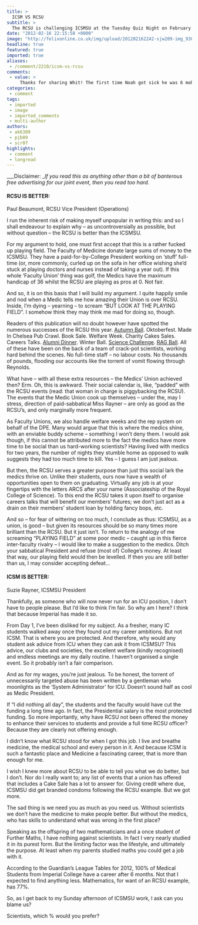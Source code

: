 ```yaml
---
title: >
  ICSM VS RCSU
subtitle: >
  The RCSU is challenging ICSMSU at the Tuesday Quiz Night on February 28 in FiveSixEight. Ahead of this, the Comment pages of Felix are taken over to see which is better.
date: "2012-02-16 22:15:58 +0000"
image: "http://felixonline.co.uk/img/upload/201202162242-sjw209-img_9303.jpg"
headline: true
featured: true
imported: true
aliases:
 - /comment/2210/icsm-vs-rcsu
comments:
 - value: >
     Thanks for sharing Whit! The first time Noah got sick he was 6 mohnts old, and I rushed him to Riverside Hospital! lol, They gently sent me home and told me to call my pediatrician.Sivan just recently has been saying her back hurts for no reason, after an xray, ultrasound and blood work, she's fine. But that week of testing and holding my breath? Forget it. I have a whole new found thankfulness in my children's health.,Thanks for sharing Whit! The first time Noah got sick he was 6 mohnts old, and I rushed him to Riverside Hospital! lol, They gently sent me home and told me to call my pediatrician.Sivan just recently has been saying her back hurts for no reason, after an xray, ultrasound and blood work, she's fine. But that week of testing and holding my breath? Forget it. I have a whole new found thankfulness in my children's health.,When Craig was in 3rd grade he had a syncope <a href="http://ihdsyyel.com">epoisde</a> like u have describe. Scary indeed and then the vagueness of the explainations and the cos
categories:
 - comment
tags:
 - imported
 - image
 - imported_comments
 - multi-author
authors:
 - ak6309
 - pjb09
 - scr07
highlights:
 - comment
 - longread
---
```


___Disclaimer: __If you read this as anything other than a bit of banterous free advertising for our joint event, then you read too hard._

####  RCSU IS BETTER:
 Paul Beaumont, RCSU Vice President (Operations)

I run the inherent risk of making myself unpopular in writing this: and so I shall endeavour to explain why – as uncontroversially as possible, but without question – the RCSU is better than the ICSMSU.

For my argument to hold, one must first accept that this is a rather fucked up playing field. The Faculty of Medicine donate large sums of money to the ICSMSU. They have a paid-for-by-College President working on ‘stuff’ full-time (or, more commonly, curled up on the sofa in her office wishing she’d stuck at playing doctors and nurses instead of taking a year out). If this whole ‘Faculty Union’ thing was golf, the Medics have the maximum handicap of 36 whilst the RCSU are playing as pros at 0. Not fair.

And so, it is on this basis that I will build my argument. I quite happily smile and nod when a Medic tells me how amazing their Union is over RCSU. Inside, I’m dying – yearning – to scream “BUT LOOK AT THE PLAYING FIELD”. I somehow think they may think me mad for doing so, though.

Readers of this publication will no doubt however have spotted the numerous successes of the RCSU this year. [Autumn Ball](http://felixonline.co.uk/news/1501/rcsu-autumn-ball-a-hit-for-freshers/). Oktoberfest. Made In Chelsea Pub Crawl. Book Sale. Welfare Week. Charity Cakes Sales. Careers Talks. [Alumni Dinner](http://felixonline.co.uk/news/1896/science-challenge-winners-announced/). Winter Ball. [Science Challenge](http://felixonline.co.uk/news/2034/rcsu-launches-science-challenge-2012/). [RAG Ball](http://felixonline.co.uk/news/2081/unexpected-guest-at-rcsu-ball/). All of these have been on the back of a team of crack-pot scientists, working hard behind the scenes. No full-time staff – no labour costs. No thousands of pounds, flooding our accounts like the torrent of vomit flowing through Reynolds.

What have – with all these extra resources – the Medics’ Union achieved then? Erm. Oh, this is awkward. Their social calendar is, like, “padded” with the RCSU events (read: that woman in charge is piggybacking the RCSU). The events that the Medic Union cook up themselves – under the, may I stress, direction of paid-sabbatical Miss Rayner – are only as good as the RCSU’s, and only marginally more frequent.

As Faculty Unions, we also handle welfare weeks and the rep system on behalf of the DPE. Many would argue that this is where the medics shine, with an enviable buddy scheme – something I won’t deny them. I would ask though, if this cannot be attributed more to the fact the medics have more time to be social than us hard-working scientists? Having lived with medics for two years, the number of nights they stumble home as opposed to walk suggests they had too much time to kill. Yes – I guess I am just jealous.

But then, the RCSU serves a greater purpose than just this social lark the medics thrive on. Unlike their students, ours now have a wealth of opportunities open to them on graduating. Virtually any job is at your fingertips with the letters ARCS after your name (Associateship of the Royal College of Science). To this end the RCSU takes it upon itself to organise careers talks that will benefit our members’ futures; we don’t just act as a drain on their members’ student loan by holding fancy bops, etc.

And so – for fear of wittering on too much, I conclude as thus: ICSMSU, as a union, is good – but given its resources should be so many times more brilliant than the RCSU. But it just isn’t. To return to the analogy of me screaming “PLAYING FIELD” at some poor medic – caught up in this fierce inter-faculty rivalry – I would like to make a suggestion to the medics. Ditch your sabbatical President and refuse (most of) College’s money. At least that way, our playing field would then be levelled. If then you are still better than us, I may consider accepting defeat...

####  ICSM IS BETTER:
 Suzie Rayner, ICSMSU President

Thankfully, as someone who will now never run for an ICU position, I don’t have to people please. But I’d like to think I’m fair. So why am I here? I think that because Imperial has made it so.

From Day 1, I’ve been disliked for my subject. As a fresher, many IC students walked away once they found out my career ambitions. But not ICSM. That is where you are protected. And therefore, why would any student ask advice from ICU when they can ask it from ICSMSU? This advice, our clubs and societies, the excellent welfare (kindly recognised) and endless meetings are my daily routine. I haven’t organised a single event. So it probably isn’t a fair comparison.

And as for my wages, you’re just jealous. To be honest, the torrent of unnecessarily targeted abuse has been written by a gentleman who moonlights as the ‘System Administrator’ for ICU. Doesn’t sound half as cool as Medic President.

If “I did nothing all day”, the students and the faculty would have cut the funding a long time ago. In fact, the Presidential salary is the most protected funding. So more importantly, why have RCSU not been offered the money to enhance their services to students and provide a full time RCSU officer? Because they are clearly not offering enough.

I didn’t know what RCSU stood for when I got this job. I live and breathe medicine, the medical school and every person in it. And because ICSM is such a fantastic place and Medicine a fascinating career, that is more than enough for me.

I wish I knew more about RCSU to be able to tell you what we do better, but I don’t. Nor do I really want to; any list of events that a union has offered that includes a Cake Sale has a lot to answer for. Giving credit where due, ICSMSU did get branded condoms following the RCSU example. But we got more.

The sad thing is we need you as much as you need us. Without scientists we don’t have the medicine to make people better. But without the medics, who has skills to understand what was wrong in the first place?

Speaking as the offspring of two mathematicians and a once student of Further Maths, I have nothing against scientists. In fact I very nearly studied it in its purest form. But the limiting factor was the lifestyle, and ultimately the purpose. At least when my parents studied maths you could get a job with it.

According to the Guardian’s League Tables for 2012, 100% of Medical Students from Imperial College have a career after 6 months. Not that I expected to find anything less. Mathematics, for want of an RCSU example, has 77%.

So, as I get back to my Sunday afternoon of ICSMSU work, I ask can you blame us?

Scientists, which % would you prefer?
